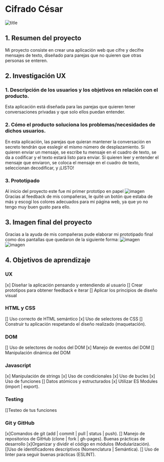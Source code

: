 # Cifrado César
![title](https://raw.githubusercontent.com/yud-cumba/LIM012-cipher/master/logo.jpg)
## 1. Resumen del proyecto
Mi proyecto consiste en crear una aplicación web que cifre y decifre mensajes de texto, diseñado para parejas que no quieren que otras personas se enteren.

## 2. Investigación UX

### 1. Descripción de los usuarios y los objetivos en relación con el producto.
  Esta aplicación está diseñada para las parejas que quieren tener conversaciones privadas y que solo ellos puedan entender.
### 2.  Cómo el producto soluciona los problemas/necesidades de dichos usuarios.

  En esta aplicación, las parejas que quieran mantener la conversación en secreto tendrán que esslegir el mismo número de desplazamiento.
  Si quieren enviar un mensaje, se escribe tu mensaje en el cuadro de texto, se da a codificar y el texto estará listo para enviar.
  Si quieren leer y entender el mensaje que enviaron, se coloca el mensaje en el cuadro de texto, seleccionan decodificar, y ¡LISTO!

### 3. Prototipado
  Al inicio del proyecto este fue mi primer prototipo en papel
  ![imagen](https://raw.githubusercontent.com/yud-cumba/LIM012-cipher/master/prototipo_cifrado_cesar.png)
  Gracias al feedback de mis compañeras, le quité un botón que estaba de más y escogí los colores adecuados para mi página web, ya que yo no tengo muy buen gusto para ello.

## 3. Imagen final del proyecto
  Gracias a la ayuda de mis compañeras pude elaborar mi prototipado final como dos pantallas que quedaron de la siguiente forma:
  ![imagen](https://raw.githubusercontent.com/yud-cumba/LIM012-cipher/master/pantalla1.JPG)
  ![imagen](https://raw.githubusercontent.com/yud-cumba/LIM012-cipher/master/imagen_final.JPG)
  
## 4. Objetivos de aprendizaje

### UX
[x] Diseñar la aplicación pensando y entendiendo al usuario
[] Crear prototipos para obtener feedback e iterar
[] Aplicar los principios de diseño visual
### HTML y CSS
[] Uso correcto de HTML semántico
[x] Uso de selectores de CSS
[] Construir tu aplicación respetando el diseño realizado (maquetación).
### DOM
[] Uso de selectores de nodos del DOM
[x] Manejo de eventos del DOM
[] Manipulación dinámica del DOM
### Javascript
[x] Manipulación de strings
[x] Uso de condicionales
[x] Uso de bucles
[x] Uso de funciones
[] Datos atómicos y estructurados
[x] Utilizar ES Modules (import | export).
### Testing
[]Testeo de tus funciones
### Git y GitHub
[x]Comandos de git (add | commit | pull | status | push).
[] Manejo de repositorios de GitHub (clone | fork | gh-pages).
Buenas prácticas de desarrollo
[x]Organizar y dividir el código en módulos (Modularización).
[]Uso de identificadores descriptivos (Nomenclatura | Semántica).
[] Uso de linter para seguir buenas prácticas (ESLINT).